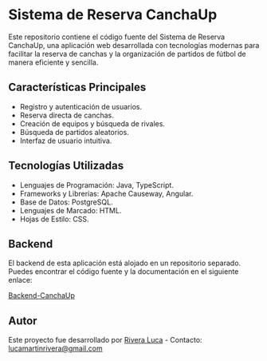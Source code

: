 # Sistema de Reserva CanchaUp

Este repositorio contiene el código fuente del Sistema de Reserva CanchaUp, una aplicación web desarrollada con tecnologías modernas para facilitar la reserva de canchas y la organización de partidos de fútbol de manera eficiente y sencilla.

## Características Principales

- Registro y autenticación de usuarios.
- Reserva directa de canchas.
- Creación de equipos y búsqueda de rivales.
- Búsqueda de partidos aleatorios.
- Interfaz de usuario intuitiva.

## Tecnologías Utilizadas

- Lenguajes de Programación: Java, TypeScript.
- Frameworks y Librerías: Apache Causeway, Angular.
- Base de Datos: PostgreSQL.
- Lenguajes de Marcado: HTML.
- Hojas de Estilo: CSS.

## Backend

El backend de esta aplicación está alojado en un repositorio separado. Puedes encontrar el código fuente y la documentación en el siguiente enlace:

[Backend-CanchaUp](https://github.com/LucaUnlimited/Backend-CanchaUp)


## Autor

Este proyecto fue desarrollado por [Rivera Luca](#) - Contacto: [lucamartinrivera@gmail.com](mailto:tuemail@example.com)

